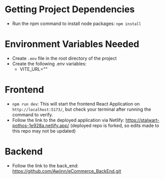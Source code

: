 # Getting Project Dependencies
* Run the npm command to install node packages: `npm install`

# Environment Variables Needed
* Create `.env` file in the root directory of the project
* Create the following .env variables:
  * VITE_URL=""

# Frontend
* `npm run dev`: This will start the frontend React Application on `http://localhost:5173/`, but check your terminal after running the command to verify.
* Follow the link to the deployed application via Netlify: https://stalwart-pothos-1e928a.netlify.app/ (deployed repo is forked, so edits made to this repo may not be updated)


# Backend
* Follow the link to the back_end: https://github.com/Awiinn/eCommerce_BackEnd.git


